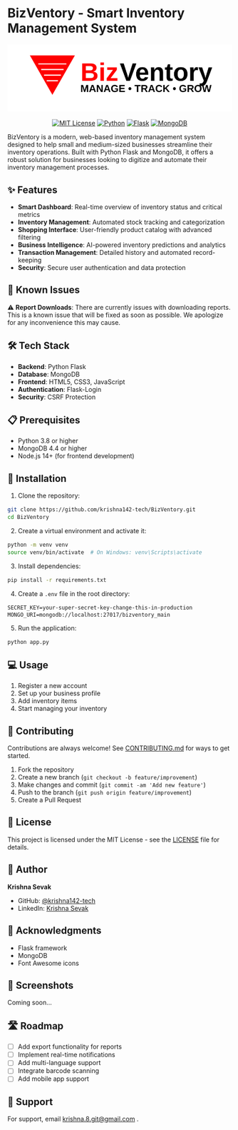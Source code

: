 # BizVentory - Smart Inventory Management System

<div align="center">

![BizVentory Logo](static/images/logoinv.svg)

[![MIT License](https://img.shields.io/badge/License-MIT-green.svg)](https://choosealicense.com/licenses/mit/)
[![Python](https://img.shields.io/badge/Python-3.8+-blue.svg)](https://www.python.org/downloads/)
[![Flask](https://img.shields.io/badge/Flask-2.0+-lightgrey.svg)](https://flask.palletsprojects.com/)
[![MongoDB](https://img.shields.io/badge/MongoDB-4.4+-green.svg)](https://www.mongodb.com/)

</div>

BizVentory is a modern, web-based inventory management system designed to help small and medium-sized businesses streamline their inventory operations. Built with Python Flask and MongoDB, it offers a robust solution for businesses looking to digitize and automate their inventory management processes.

## ✨ Features

- **Smart Dashboard**: Real-time overview of inventory status and critical metrics
- **Inventory Management**: Automated stock tracking and categorization
- **Shopping Interface**: User-friendly product catalog with advanced filtering
- **Business Intelligence**: AI-powered inventory predictions and analytics
- **Transaction Management**: Detailed history and automated record-keeping
- **Security**: Secure user authentication and data protection

## 🚨 Known Issues

⚠️ **Report Downloads**: There are currently issues with downloading reports. This is a known issue that will be fixed as soon as possible. We apologize for any inconvenience this may cause.

## 🛠️ Tech Stack

- **Backend**: Python Flask
- **Database**: MongoDB
- **Frontend**: HTML5, CSS3, JavaScript
- **Authentication**: Flask-Login
- **Security**: CSRF Protection

## 📋 Prerequisites

- Python 3.8 or higher
- MongoDB 4.4 or higher
- Node.js 14+ (for frontend development)

## 🚀 Installation

1. Clone the repository:
```bash
git clone https://github.com/krishna142-tech/BizVentory.git
cd BizVentory
```

2. Create a virtual environment and activate it:
```bash
python -m venv venv
source venv/bin/activate  # On Windows: venv\Scripts\activate
```

3. Install dependencies:
```bash
pip install -r requirements.txt
```

4. Create a `.env` file in the root directory:
```env
SECRET_KEY=your-super-secret-key-change-this-in-production
MONGO_URI=mongodb://localhost:27017/bizventory_main
```

5. Run the application:
```bash
python app.py
```

## 💻 Usage

1. Register a new account
2. Set up your business profile
3. Add inventory items
4. Start managing your inventory

## 🤝 Contributing

Contributions are always welcome! See [CONTRIBUTING.md](CONTRIBUTING.md) for ways to get started.

1. Fork the repository
2. Create a new branch (`git checkout -b feature/improvement`)
3. Make changes and commit (`git commit -am 'Add new feature'`)
4. Push to the branch (`git push origin feature/improvement`)
5. Create a Pull Request

## 📝 License

This project is licensed under the MIT License - see the [LICENSE](LICENSE) file for details.

## 👤 Author

**Krishna Sevak**

- GitHub: [@krishna142-tech](https://github.com/krishna142-tech)
- LinkedIn: [Krishna Sevak](https://linkedin.com/in/krishna-sevak)

## 🙏 Acknowledgments

- Flask framework
- MongoDB
- Font Awesome icons

## 📸 Screenshots

Coming soon...

## 🛣️ Roadmap

- [ ] Add export functionality for reports
- [ ] Implement real-time notifications
- [ ] Add multi-language support
- [ ] Integrate barcode scanning
- [ ] Add mobile app support

## 💬 Support

For support, email krishna.8.git@gmail.com . 
